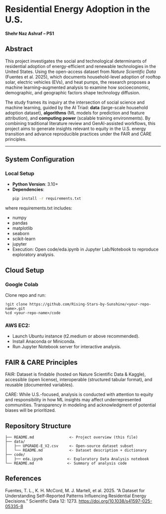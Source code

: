 # Residential Energy Adoption in the U.S.  
**Shehr Naz Ashraf – PS1**  

## Abstract  
This project investigates the social and technological determinants of residential adoption of energy-efficient and renewable technologies in the United States. Using the open-access dataset from *Nature Scientific Data* (Fuentes et al. 2025), which documents household-level adoption of rooftop solar, electric vehicles (EVs), and heat pumps, the research proposes a machine learning–augmented analysis to examine how socioeconomic, demographic, and geographic factors shape technology diffusion.  

The study frames its inquiry at the intersection of social science and machine learning, guided by the AI Triad: **data** (large-scale household adoption dataset), **algorithms** (ML models for prediction and feature attribution), and **computing power** (scalable training environments). By combining traditional literature review and GenAI-assisted workflows, this project aims to generate insights relevant to equity in the U.S. energy transition and advance reproducible practices under the FAIR and CARE principles.  

---

## System Configuration  

### Local Setup  
- **Python Version**: 3.10+  
- **Dependencies**:  
  ```bash
  pip install -r requirements.txt

where requirements.txt includes:
- numpy
- pandas
- matplotlib
- seaborn
- scikit-learn
- jupyter
- Execution: Open code/eda.ipynb in Jupyter Lab/Notebook to reproduce exploratory analysis.


## Cloud Setup

### Google Colab
Clone repo and run:
```
!git clone https://github.com/Rising-Stars-by-Sunshine/<your-repo-name>.git
%cd <your-repo-name>/code
```

### AWS EC2:
- Launch Ubuntu instance (t2.medium or above recommended).
- Install Anaconda or Miniconda.
- Run Jupyter Notebook server for interactive analysis.


## FAIR & CARE Principles

FAIR: Dataset is findable (hosted on Nature Scientific Data & Kaggle), accessible (open license), interoperable (structured tabular format), and reusable (documented variables).

CARE: While U.S.-focused, analysis is conducted with attention to equity and responsibility in how ML insights may affect underrepresented communities. Transparency in modeling and acknowledgment of potential biases will be prioritized.


## Repository Structure
```
├── README.md                <- Project overview (this file)
├── data/
│   ├── UPGRADE-E_V2.csv     <- Open-source dataset subset
│   └── README.md            <- Dataset description + dictionary
├── code/
│   ├── eda.ipynb           <- Exploratory Data Analysis notebook
└── README.md               <- Summary of analysis code
```

## References
Fuentes, T. L., K. H. McCord, M. J. Martell, et al. 2025. “A Dataset for Understanding Self-Reported Patterns Influencing Residential Energy Decisions.” Scientific Data 12: 1273. https://doi.org/10.1038/s41597-025-05335-8
